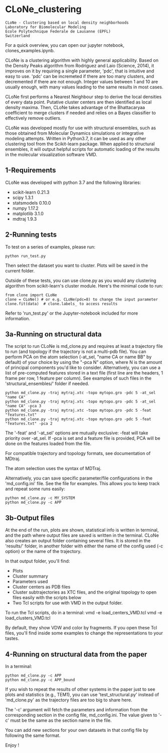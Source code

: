 # CLoNe_clustering

    CLoNe - Clustering based on local density neighborhoods
    Laboratory for Biomolecular Modeling
    Ecole Polytechnique Federale de Lausanne (EPFL)
    Switzerland


For a quick overview, you can open our jupyter notebook, clones_examples.ipynb.

CLoNe is a clustering algorithm with highly general applicability. Based on the Density Peaks algorithm from Rodriguez and Laio (Science, 2014), it improves on it by requiring a single parameter, 'pdc', that is intuitive and easy to use. 'pdc' can be incremeted if there are too many clusters, and decremented if there are not enough. Integer values between 1 and 10 are usually enough, with many values leading to the same results in most cases.  

CLoNe first performs a Nearest Neighbour step to derive the local densities of every data point. Putative cluster centers are then identified as local density maxima. Then, CLoNe takes advantage of the Bhattacaryaa coefficient to merge clusters if needed and relies on a Bayes classifier to effectively remove outliers.

CLoNe was developed mostly for use with structural ensembles, such as those obtained from Molecular Dynamics simulations or integrative modeling attempts. Written in Python3.7, it can be used as any other clustering tool from the Scikit-learn package. When applied to structural ensembles, it will output helpful scripts for automatic loading of the results in the molecular visualization software VMD.

1-Requirements
----

CLoNe was developed with python 3.7 and the following libraries:
- scikit-learn 0.21.3
- scipy 1.3.1
- statsmodels 0.10.0
- numpy 1.17.2
- matplotlib 3.1.0
- mdtraj 1.9.3


2-Running tests
----
To test on a series of examples, please run:
    
    python run_test.py

Then select the dataset you want to cluster. Plots will be saved in the current folder.

Outside of these tests, you can use clone.py as you would any clustering algorithm from scikit-learn's cluster module. Here's the minimal code to run:

    from clone import CLoNe
    clone = CLoNe() # or e.g. CLoNe(pdc=8) to change the input parameter
    clone.fit(data)  # clone.labels_ to access results

Refer to 'run_test.py' or the Jupyter-notebook included for more information.

3a-Running on structural data
----
The script to run CLoNe is md_clone.py and requires at least a trajectory file to run (and topology if the trajectory is not a multi-pdb file). 
You can perform PCA on the atom selection (-at_sel, "name CA or name BB" by default) of your choice by using the "-pca N" option, where N is the amount of principal components you'd like to consider.
Alternatively, you can use a list of pre-computed features stored in a text file (first line are the headers, 1 frame per row, 1 feature per column). See examples of such files in the 'structural_ensembles/' folder if needed. 


    python md_clone.py -traj mytraj.xtc -topo mytopo.gro -pdc 5 -at_sel "name CA"
    python md_clone.py -traj mytraj.xtc -topo mytopo.gro -pdc 5 -at_sel "name CA" -pca 3
    python md_clone.py -traj mytraj.xtc -topo mytopo.gro -pdc 5 -feat "features.txt"
    python md_clone.py -traj mytraj.xtc -topo mytopo.gro -pdc 5 -feat "features.txt" -pca 2


The '-feat' and '-at_sel' options are mutually exclusive: -feat will take priority over -at_sel. If -pca is set and a feature file is provided, PCA will be done on the features loaded from the file.

For compatible trajectory and topology formats, see documentation of MDtraj.

The atom selection uses the syntax of MDTraj.

Alternatively, you can save specific parameter/file configurations in the 'md_config.ini' file. See the file for examples. This allows you to keep track and repeat some runs easily:

    python md_clone.py -c MY_SYSTEM
    python md_clone.py -c APP


3b-Output files
----
At the end of the run, plots are shown, statistical info is written in terminal, and the path where output files are saved is written in the terminal. CLoNe also creates an output folder containing several files. It is stored in the 'results/' folder, in another folder with either the name of the config used (-c option) or the name of the trajectory.

In that output folder, you'll find:
- Plots
- Cluster summary
- Parameters used
- Cluster centers as PDB files
- Cluster subtrajectories as XTC files, and the original topology to open files easily with the scripts below
- Two Tcl scripts for use with VMD in the output folder.

To run the Tcl scripts, do in a terminal:
    vmd -e load_centers_VMD.tcl
    vmd -e load_clusters_VMD.tcl

By default, they show VDW and color by fragments. If you open these Tcl files, you'll find inside some examples to change the representations to your tastes.

4-Running on structural data from the paper
----
In a terminal:

    python md_clone.py -c APP
    python md_clone.py -c APP_bound

If you wish to repeat the results of other systems in the paper just to see plots and statistics (e.g., TEM1), you can use 'test_structural.py' instead of 'md_clone.py' as the trajectory files are too big to share here.

The '-c' argument will fetch the parameters and information from the corresponding section in the config file, md_config.ini. The value given to '-c' must be the same as the section name in the file.

You can add new sections for your own datasets in that config file by following the same format.





Enjoy !
